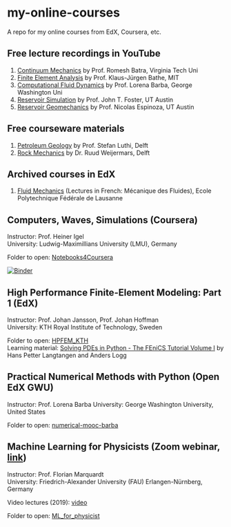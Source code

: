 # my-online-courses

A repo for my online courses from EdX, Coursera, etc.

## Free lecture recordings in YouTube

1. [Continuum Mechanics](https://www.youtube.com/playlist?list=PLq-Gm0yRYwTg9gY-xhVpZ5LoctJVi-m2S) by Prof. Romesh Batra, Virginia Tech Uni
2. [Finite Element Analysis](https://www.youtube.com/watch?v=oNqSzzycRhw) by Prof. Klaus-Jürgen Bathe, MIT
3. [Computational Fluid Dynamics](https://www.youtube.com/playlist?list=PL30F4C5ABCE62CB61) by Prof. Lorena Barba, George Washington Uni
4. [Reservoir Simulation](https://www.youtube.com/channel/UCkCwNnLZnRoaHYFyKTdySDw) by Prof. John T. Foster, UT Austin
5. [Reservoir Geomechanics](https://www.youtube.com/channel/UCFZu4RgaS8pKsfO75979fvg/playlists) by Prof. Nicolas Espinoza, UT Austin

## Free courseware materials

1. [Petroleum Geology](https://ocw.tudelft.nl/courses/petroleum-geology/) by Prof. Stefan Luthi, Delft  
2. [Rock Mechanics](https://ocw.tudelft.nl/courses/principles-of-rock-mechanics/) by Dr. Ruud Weijermars, Delft

## Archived courses in EdX

1. [Fluid Mechanics](https://courses.edx.org/courses/course-v1:EPFLx+MF201x+1T2018/course/) (Lectures in French: Mécanique des Fluides), Ecole Polytechnique Fédérale de Lausanne

## Computers, Waves, Simulations (Coursera)

Instructor: Prof. Heiner Igel<br>
University: Ludwig-Maximillians University (LMU), Germany

Folder to open: [Notebooks4Coursera](https://github.com/yohanesnuwara/my-online-courses/tree/master/Notebooks4Coursera)

[![Binder](https://mybinder.org/badge_logo.svg)](https://mybinder.org/v2/gh/heinerigel/coursera/master)

## High Performance Finite-Element Modeling: Part 1 (EdX)

Instructor: Prof. Johan Jansson, Prof. Johan Hoffman<br>
University: KTH Royal Institute of Technology, Sweden

Folder to open: [HPFEM_KTH](https://github.com/yohanesnuwara/my-online-courses/tree/master/HPFEM_KTH)<br>
Learning material: [Solving PDEs in Python - The FEniCS Tutorial Volume I](https://fenicsproject.org/pub/tutorial/html/ftut1.html) by Hans Petter Langtangen and Anders Logg

## Practical Numerical Methods with Python (Open EdX GWU)

Instructor: Prof. Lorena Barba
University: George Washington University, United States

Folder to open: [numerical-mooc-barba](https://github.com/yohanesnuwara/nuwara-online-courses/tree/master/numerical-mooc-barba)

## Machine Learning for Physicists (Zoom webinar, [link](https://pad.gwdg.de/s/HJtiTE__U))

Instructor: Prof. Florian Marquardt<br>
University: Friedrich-Alexander University (FAU) Erlangen-Nürnberg, Germany<br>

Video lectures (2019): [video](https://podcasts.apple.com/us/podcast/id1490099216)

Folder to open: [ML_for_physicist](https://github.com/yohanesnuwara/nuwara-online-courses/tree/master/ML_for_physicist)
